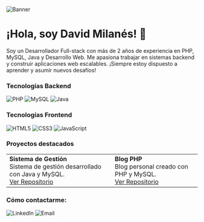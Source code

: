 ![Banner](https://github.com/Milan3s/foto-banner/raw/main/1711561714543.jpg)

# ¡Hola, soy David Milanés! 👋

Soy un Desarrollador Full-stack con más de 2 años de experiencia en PHP, MySQL, Java y Desarrollo Web. Me apasiona trabajar en sistemas backend y construir aplicaciones web escalables. ¡Siempre estoy dispuesto a aprender y asumir nuevos desafíos!

### Tecnologías Backend
<p align="left">
  <img src="https://img.shields.io/badge/-PHP-777BB4?style=for-the-badge&logo=php&logoColor=white" alt="PHP">
  <img src="https://img.shields.io/badge/-MySQL-4479A1?style=for-the-badge&logo=mysql&logoColor=white" alt="MySQL">
  <img src="https://img.shields.io/badge/-Java-007396?style=for-the-badge&logo=java&logoColor=white" alt="Java">
</p>

### Tecnologías Frontend
<p align="left">
  <!-- Aquí podrías agregar tecnologías frontend que utilices, por ejemplo: -->
  <img src="https://img.shields.io/badge/-HTML5-E34F26?style=for-the-badge&logo=html5&logoColor=white" alt="HTML5">
  <img src="https://img.shields.io/badge/-CSS3-1572B6?style=for-the-badge&logo=css3&logoColor=white" alt="CSS3">
  <img src="https://img.shields.io/badge/-JavaScript-F7DF1E?style=for-the-badge&logo=javascript&logoColor=black" alt="JavaScript">
</p>


### Proyectos destacados
<table>
  <tr>
    <td align="left">
      <strong>Sistema de Gestión</strong><br>
      Sistema de gestión desarrollado con Java y MySQL.<br>
      <a href="https://github.com/username/sistema-gestion">Ver Repositorio</a>
    </td>
    <td align="left">
      <strong>Blog PHP</strong><br>
      Blog personal creado con PHP y MySQL.<br>
      <a href="https://github.com/username/blog-php">Ver Repositorio</a>
    </td>
  </tr>
</table>

### Cómo contactarme:
<p align="left">
  <img src="https://img.shields.io/badge/LinkedIn-blue?style=for-the-badge&logo=linkedin&logoColor=white" alt="LinkedIn" onclick="window.open('https://www.linkedin.com/in/your-profile/', '_blank');" style="cursor:pointer;">
  <img src="https://img.shields.io/badge/Email-red?style=for-the-badge&logo=gmail&logoColor=white" alt="Email" onclick="window.open('mailto:your-email@example.com', '_blank');" style="cursor:pointer;">
</p>
